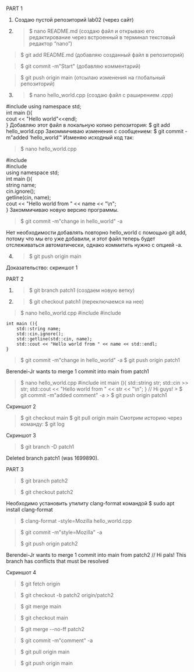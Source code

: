 PART 1
1) Cоздаю пустой репозиторий lab02 (через сайт)
2) > $ nano README.md  (создаю файл и открываю его редактирование через встроенный в терминал текстовый редактор “nano”)

> $ git add README.md (добавляю созданный файл в репозиторий)

> $ git commit -m"Start" (добавляю комментарий)

> $ git push origin main (отсылаю изменения на глобальный репозиторий)


3) > $ nano hello_world.cpp (создаю файл с раширением .срр)

#include <iostream> 
   using namespace std;   
int main (){        
cout << "Hello world"<<endl;    
}
Добавляю этот файл в локальную копию репозитория: $ git add hello_world.cpp 
Закоммичиваю изменения с сообщением: $ git commit -m"added ‘hello_world’"
Изменяю исходный код так:

> $ nano hello_world.cpp
  
  #include <iostream>   
#include <string>   
using namespace std;   
int main (){    
 string name;   
cin.ignore();   
 getline(cin, name);    
 cout << "Hello world from " << name << "\n";   
}
Закоммичиваю новую версию программы. 

> $	git commit -m"change in hello_world" -a

Нет необходимости добавлять повторно hello_world с помощью git add, потому что мы его уже добавили, и этот файл теперь будет отслеживаться автоматически, однако коммитить нужно с опцией -а.

4) > $ git push origin main

Доказательство: скриншот 1

PART 2

1) > $ git branch patch1 (создаем новую ветку)
 
2) > $ git checkout patch1 (переключаемся на нее)
 
> $ nano hello_world.cpp
      #include <iostream>
    #include <string>

    int main (){
        std::string name;
        std::cin.ignore();
        std::getline(std::cin, name);
        std::cout << "Hello world from " << name << std::endl;
    }

> $ git commit -m"change in hello_world" -a
> $ git push origin patch1

Berendei-Jr wants to merge 1 commit into main from patch1
  >    $ nano hello_world.cpp
#include <iostream>
int main (){
    std::string str;
    std::cin >> str;
    std::cout << "Hello world from " << str << "\n";
}
// Hi guys!
     > $ git commit -m"added comment" -a
     > $ git push origin patch1
 
Скриншот 2

> $ git checkout main
> $ git pull origin main
Смотрим историю через команду: 
> $ git log

Скриншот 3

> $ git branch -D patch1
  
Deleted branch patch1 (was 1699890).

PART 3

> $ git branch patch2

> $ git checkout patch2

Необходимо 	установить утилиту clang-format командой $ sudo apt install clang-format

> $ clang-format -style=Mozilla hello_world.cpp

> $ git commit -m"style=Mozilla" -a
> 
> $ git 	push origin patch2

Berendei-Jr wants to merge 1 commit into main from patch2
// Hi pals!
This branch has conflicts that must be resolved

Скриншот 4

> $ git fetch origin
 
> $ git checkout -b patch2 origin/patch2

> $ git merge main

> $ git checkout main

> $ git merge --no-ff patch2

> $ git commit -m"comment" -a

> $ git pull origin main

> $ git push origin main
